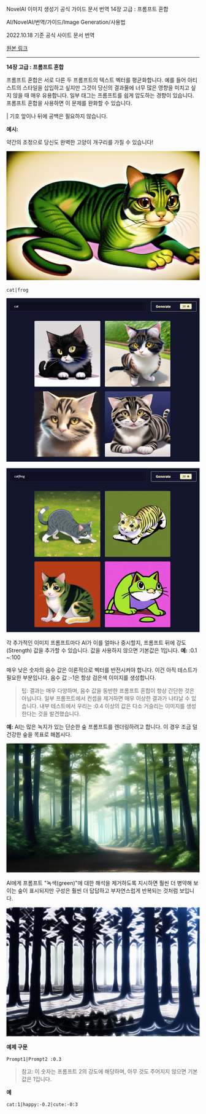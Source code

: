NovelAI 이미지 생성기 공식 가이드 문서 번역 14장 고급 : 프롬프트 혼합

AI/NovelAI/번역/가이드/Image Generation/사용법

2022.10.18 기준 공식 사이트 문서 번역

[원본 링크](https://docs.novelai.net/)

---
**14장 고급 : 프롬프트 혼합**


프롬프트 혼합은 서로 다른 두 프롬프트의 텍스트 벡터를 평균화합니다. 예를 들어 아티스트의 스타일을 삽입하고 싶지만 그것이 당신의 결과물에 너무 많은 영향을 미치고 싶지 않을 때 매우 유용합니다. 일부 태그는 프롬프트를 쉽게 압도하는 경향이 있습니다. 프롬프트 혼합을 사용하면 이 문제를 완화할 수 있습니다.

| 기호 앞이나 뒤에 공백은 필요하지 않습니다.

**예시:**

약간의 조정으로 당신도 완벽한 고양이 개구리를 가질 수 있습니다!

![](2022-10-19-07-47-06.png)

```
cat|frog
```

![](2022-10-19-07-47-25.png)

![](2022-10-19-07-47-32.png)

각 추가적인 이미지 프롬프트마다 AI가 이를 얼마나 중시할지, 프롬프트 뒤에 강도(Strength) 값을 추가할 수 있습니다. 값을 사용하지 않으면 기본값은 1입니다. **예:** :0.1 ~:100

매우 낮은 숫자의 음수 값은 이론적으로 벡터를 반전시켜야 합니다. 이건 아직 ​​테스트가 필요한 부분입니다. 음수 값 :-1은 항상 검은색 이미지를 생성합니다.

> 팁: 결과는 매우 다양하며, 음수 값을 동반한 프롬프트 혼합이 항상 간단한 것은 아닙니다. 일부 프롬프트에서 컨셉을 제거하면 매우 이상한 결과가 나타날 수 있습니다. 내부 테스트에서 우리는 :0.4 이상의 값은 다소 거슬리는 이미지를 생성한다는 것을 발견했습니다.

**예:** AI는 많은 녹지가 있는 단순한 숲 프롬프트를 렌더링하려고 합니다. 이 경우 조금 덜 건강한 숲을 목표로 해봅시다.

![](2022-10-19-07-47-50.png)

AI에게 프롬프트 "녹색(green)"에 대한 해석을 제거하도록 지시하면 훨씬 더 병약해 보이는 숲이 표시되지만 구성은 훨씬 더 답답하고 부자연스럽게 반복되는 것처럼 보입니다.

![](2022-10-19-07-48-02.png)

**예제 구문**

```
Prompt1|Prompt2 :0.3
```

> 참고: 이 숫자는 프롬프트 2의 강도에 해당하며, 아무 것도 주어지지 않으면 기본값은 1입니다.

**예**

```
cat:1|happy:-0.2|cute:-0:3
```